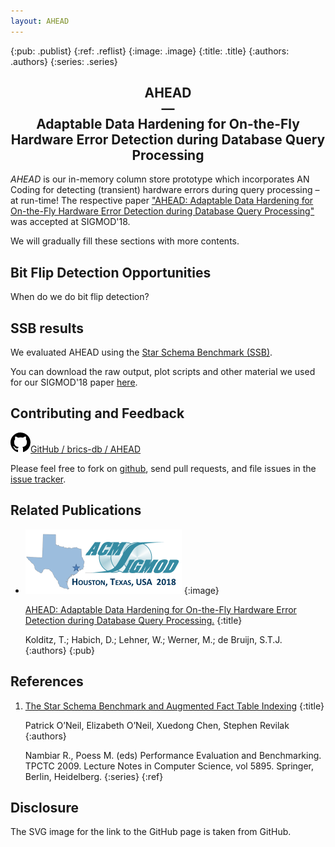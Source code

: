 ```yaml
---
layout: AHEAD
---
```


{:pub: .publist}
{:ref: .reflist}
{:image: .image}
{:title: .title}
{:authors: .authors}
{:series: .series}

## <center>AHEAD<br/>&mdash;<br/> Adaptable Data Hardening for On-the-Fly Hardware Error Detection during Database Query Processing</center>

<em>AHEAD</em> is our in-memory column store prototype which incorporates AN Coding for detecting (transient) hardware errors during query processing &ndash; at run-time! The respective paper ["AHEAD: Adaptable Data Hardening for On-the-Fly Hardware Error Detection during Database Query Processing"](#pub1) was accepted at SIGMOD'18.

We will gradually fill these sections with more contents.

## Bit Flip Detection Opportunities

When do we do bit flip detection?

## SSB results

We evaluated AHEAD using the [Star Schema Benchmark (SSB)](#ref1).

You can download the raw output, plot scripts and other material we used for our SIGMOD'18 paper [here](https://wwwdb.inf.tu-dresden.de/misc/brics/SIGMOD18ssb.zip).

## Contributing and Feedback

[<svg height="32" class="octicon octicon-mark-github" viewBox="0 0 16 16" version="1.1" width="32" aria-hidden="true"><path fill-rule="evenodd" d="M8 0C3.58 0 0 3.58 0 8c0 3.54 2.29 6.53 5.47 7.59.4.07.55-.17.55-.38 0-.19-.01-.82-.01-1.49-2.01.37-2.53-.49-2.69-.94-.09-.23-.48-.94-.82-1.13-.28-.15-.68-.52-.01-.53.63-.01 1.08.58 1.23.82.72 1.21 1.87.87 2.33.66.07-.52.28-.87.51-1.07-1.78-.2-3.64-.89-3.64-3.95 0-.87.31-1.59.82-2.15-.08-.2-.36-1.02.08-2.12 0 0 .67-.21 2.2.82.64-.18 1.32-.27 2-.27.68 0 1.36.09 2 .27 1.53-1.04 2.2-.82 2.2-.82.44 1.1.16 1.92.08 2.12.51.56.82 1.27.82 2.15 0 3.07-1.87 3.75-3.65 3.95.29.25.54.73.54 1.48 0 1.07-.01 1.93-.01 2.2 0 .21.15.46.55.38A8.013 8.013 0 0 0 16 8c0-4.42-3.58-8-8-8z"/></svg>GitHub / brics-db / AHEAD](https://github.com/brics-db/AHEAD)

Please feel free to fork on [github](https://github.com/brics-db/AHEAD), send pull requests, and file issues in the [issue tracker](https://github.com/brics-db/AHEAD/issues).

## Related Publications

+ <img alt="SIGMOD 2018" src="/assets/images/logo_SIGMOD_2018.png" />
  {:image}

  <a name="pub1" href="https://wwwdb.inf.tu-dresden.de/misc/brics/papers/2018%20-%20SIGMOD%20-%20AHEAD.pdf">AHEAD: Adaptable Data Hardening for On-the-Fly Hardware Error Detection during Database Query Processing.</a>
  {:title}

  Kolditz, T.; Habich, D.; Lehner, W.; Werner, M.; de Bruijn, S.T.J.
  {:authors}
{:pub}

## References

1.  <a name="ref1" href="https://doi.org/10.1007/978-3-642-10424-4_17">The Star Schema Benchmark and Augmented Fact Table Indexing</a>
    {:title}

    Patrick O’Neil, Elizabeth O’Neil, Xuedong Chen, Stephen Revilak
    {:authors}

    Nambiar R., Poess M. (eds) Performance Evaluation and Benchmarking. TPCTC 2009. Lecture Notes in Computer Science, vol 5895. Springer, Berlin, Heidelberg.
    {:series}
{:ref}

## Disclosure

The SVG image for the link to the GitHub page is taken from GitHub.
